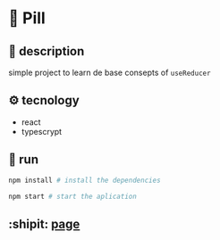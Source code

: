 # :pill: Pill

## :book: description

simple project to learn de base consepts of `useReducer`

## :gear: tecnology

- react
- typescrypt

## :gun: run

```bash
npm install # install the dependencies

npm start # start the aplication
```

## :shipit: [page](https://nicolaskruger.github.io/pill/)
